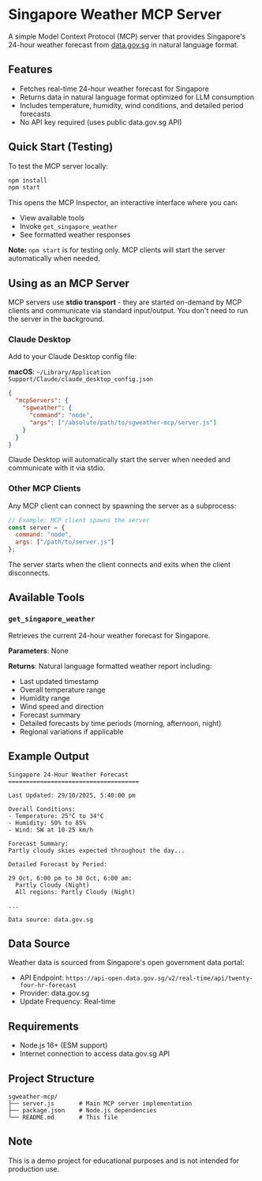 # Singapore Weather MCP Server

A simple Model Context Protocol (MCP) server that provides Singapore's 24-hour weather forecast from [data.gov.sg](https://data.gov.sg) in natural language format.

## Features

- Fetches real-time 24-hour weather forecast for Singapore
- Returns data in natural language format optimized for LLM consumption
- Includes temperature, humidity, wind conditions, and detailed period forecasts
- No API key required (uses public data.gov.sg API)

## Quick Start (Testing)

To test the MCP server locally:

```bash
npm install
npm start
```

This opens the MCP Inspector, an interactive interface where you can:
- View available tools
- Invoke `get_singapore_weather`
- See formatted weather responses

**Note:** `npm start` is for testing only. MCP clients will start the server automatically when needed.

## Using as an MCP Server

MCP servers use **stdio transport** - they are started on-demand by MCP clients and communicate via standard input/output. You don't need to run the server in the background.

### Claude Desktop

Add to your Claude Desktop config file:

**macOS**: `~/Library/Application Support/Claude/claude_desktop_config.json`

```json
{
  "mcpServers": {
    "sgweather": {
      "command": "node",
      "args": ["/absolute/path/to/sgweather-mcp/server.js"]
    }
  }
}
```

Claude Desktop will automatically start the server when needed and communicate with it via stdio.

### Other MCP Clients

Any MCP client can connect by spawning the server as a subprocess:

```javascript
// Example: MCP client spawns the server
const server = {
  command: "node",
  args: ["/path/to/server.js"]
};
```

The server starts when the client connects and exits when the client disconnects.

## Available Tools

### `get_singapore_weather`

Retrieves the current 24-hour weather forecast for Singapore.

**Parameters**: None

**Returns**: Natural language formatted weather report including:
- Last updated timestamp
- Overall temperature range
- Humidity range
- Wind speed and direction
- Forecast summary
- Detailed forecasts by time periods (morning, afternoon, night)
- Regional variations if applicable

## Example Output

```
Singapore 24-Hour Weather Forecast
=====================================

Last Updated: 29/10/2025, 5:40:00 pm

Overall Conditions:
- Temperature: 25°C to 34°C
- Humidity: 50% to 85%
- Wind: SW at 10-25 km/h

Forecast Summary:
Partly cloudy skies expected throughout the day...

Detailed Forecast by Period:

29 Oct, 6:00 pm to 30 Oct, 6:00 am:
  Partly Cloudy (Night)
  All regions: Partly Cloudy (Night)

...

Data source: data.gov.sg
```

## Data Source

Weather data is sourced from Singapore's open government data portal:
- API Endpoint: `https://api-open.data.gov.sg/v2/real-time/api/twenty-four-hr-forecast`
- Provider: data.gov.sg
- Update Frequency: Real-time

## Requirements

- Node.js 16+ (ESM support)
- Internet connection to access data.gov.sg API

## Project Structure

```
sgweather-mcp/
├── server.js       # Main MCP server implementation
├── package.json    # Node.js dependencies
└── README.md       # This file
```

## Note

This is a demo project for educational purposes and is not intended for production use.
